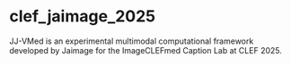 # clef_jaimage_2025
JJ-VMed is an experimental multimodal computational framework developed by Jaimage for the ImageCLEFmed Caption Lab at CLEF 2025. 
